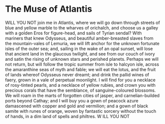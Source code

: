 # The Muse of Atlantis


WILL YOU NOT join me in Atlantis, where we will go down through streets of blue and yellow marble to the wharves of orichalch, and choose us a galley with a golden Eros for figure-head, and sails of Tyrian sendal? With mariners that knew Odysseus, and beautiful amber-breasted slaves from the mountain-vales of Lemuria, we will lift anchor for the unknown fortunate isles of the outer sea; and, sailing in the wake of an opal sunset, will lose that ancient land in the glaucous twilight, and see from our couch of ivory and satin the rising of unknown stars and perished planets. Perhaps we will not return, but will follow the tropic summer from isle to halcyon isle, across the amaranthine seas of myth and fable; we will eat the lotus, and the fruit of lands whereof Odysseus never dreamt; and drink the pallid wines of faery, grown in a vale of perpetual moonlight. I will find for you a necklace of rosy-tinted pearls, and a necklace of yellow rubies, and crown you with precious corals that have the semblance, of sanguine-coloured blossoms. We will roam in the marts of forgotten cities of jasper, and carnelian-builded ports beyond Cathay; and I will buy you a gown of peacock azure damascened with copper and gold and vermilion; and a gown of black samite with runes of orange, woven by fantastic sorcery without the touch of hands, in a dim land of spells and philtres.
W
ILL
YOU
NOT